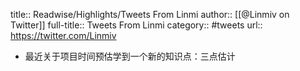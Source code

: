 title:: Readwise/Highlights/Tweets From Linmi
author:: [[@Linmiv on Twitter]]
full-title:: Tweets From Linmi
category:: #tweets
url:: https://twitter.com/Linmiv

- 最近关于项目时间预估学到一个新的知识点：三点估计